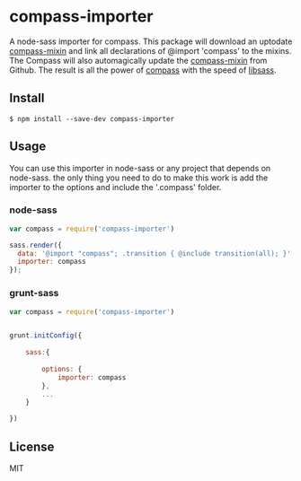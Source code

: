 # compass-importer

A node-sass importer for compass. 
This package will download an uptodate [compass-mixin](https://github.com/Igosuki/compass-mixins) and link all declarations of @import 'compass' to the mixins.
The Compass will also automagically update the [compass-mixin](https://github.com/Igosuki/compass-mixins) from Github.
The result is all the power of [compass](http://compass-style.org/) with the speed of [libsass](http://libsass.org/).

## Install

```
$ npm install --save-dev compass-importer
```


## Usage

You can use this importer in node-sass or any project that depends on node-sass.
the only thing you need to do to make this work is add the importer to the options and include the '.compass' folder.
 
### node-sass

```js
var compass = require('compass-importer')

sass.render({
  data: '@import "compass"; .transition { @include transition(all); }',
  importer: compass
});

```

### grunt-sass


```js
var compass = require('compass-importer')


grunt.initConfig({
    
    sass:{
       
        options: {
            importer: compass
        },
        ...        
    }

})
```

## License

MIT
